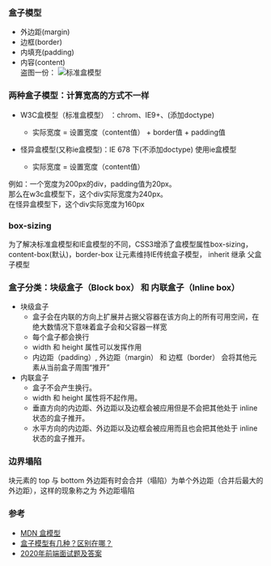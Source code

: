 

### 盒子模型  
- 外边距(margin)  
- 边框(border)  
- 内填充(padding)  
- 内容(content)  
盗图一份：
![标准盒模型](https://user-gold-cdn.xitu.io/2020/6/17/172c14a7523ef5c5?imageView2/0/w/1280/h/960/format/webp/ignore-error/1)  

### 两种盒子模型：计算宽高的方式不一样  
+ W3C盒模型（标准盒模型） ：chrom、IE9+、(添加doctype)
  - 实际宽度 = 设置宽度（content值） + border值 + padding值  

+ 怪异盒模型(又称ie盒模型)：IE 678 下(不添加doctype) 使用ie盒模型
  - 实际宽度 = 设置宽度（content值）  

例如：一个宽度为200px的div，padding值为20px。  
那么在w3c盒模型下，这个div实际宽度为240px。  
在怪异盒模型下，这个div实际宽度为160px  

### box-sizing  
为了解决标准盒模型和IE盒模型的不同，CSS3增添了盒模型属性box-sizing，content-box(默认)，border-box 让元素维持IE传统盒子模型， inherit 继承 父盒子模型  

### 盒子分类：块级盒子（Block box） 和 内联盒子（Inline box）  
+ 块级盒子 
  - 盒子会在内联的方向上扩展并占据父容器在该方向上的所有可用空间，在绝大数情况下意味着盒子会和父容器一样宽
  - 每个盒子都会换行
  - width 和 height 属性可以发挥作用
  - 内边距（padding）, 外边距（margin） 和 边框（border） 会将其他元素从当前盒子周围“推开”
+ 内联盒子  
  - 盒子不会产生换行。
  - width 和 height 属性将不起作用。
  - 垂直方向的内边距、外边距以及边框会被应用但是不会把其他处于 inline 状态的盒子推开。
  - 水平方向的内边距、外边距以及边框会被应用而且也会把其他处于 inline 状态的盒子推开。


### 边界塌陷  
块元素的 top 与 bottom 外边距有时会合并（塌陷）为单个外边距（合并后最大的外边距），这样的现象称之为 外边距塌陷

### 参考  
- [MDN 盒模型](https://developer.mozilla.org/zh-CN/docs/Learn/CSS/Building_blocks/The_box_model)  
- [盒子模型有几种？区别在哪？](https://blog.csdn.net/theaaaheartbeat/article/details/105554592)  
- [2020年前端面试题及答案](https://blog.csdn.net/raleway/article/details/104268283)  